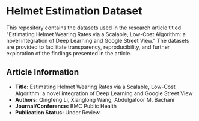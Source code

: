 # Helmet Estimation Dataset
This repository contains the datasets used in the research article titled "Estimating Helmet Wearing Rates via a Scalable, Low-Cost Algorithm: a novel integration of Deep Learning and Google Street View." The datasets are provided to facilitate transparency, reproducibility, and further exploration of the findings presented in the article.

## Article Information

- **Title:** Estimating Helmet Wearing Rates via a Scalable, Low-Cost Algorithm: a novel integration of Deep Learning and Google Street View
- **Authors:** Qingfeng Li, Xianglong Wang, Abdulgafoor M. Bachani
- **Journal/Conference:** BMC Public Health
- **Publication Status:** Under Review
